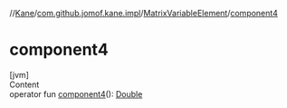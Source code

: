 //[Kane](../../index.md)/[com.github.jomof.kane.impl](../index.md)/[MatrixVariableElement](index.md)/[component4](component4.md)



# component4  
[jvm]  
Content  
operator fun [component4](component4.md)(): [Double](https://kotlinlang.org/api/latest/jvm/stdlib/kotlin/-double/index.html)  



